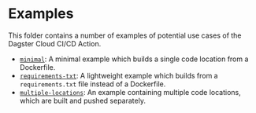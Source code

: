 # Examples

This folder contains a number of examples of potential use cases of the Dagster Cloud CI/CD Action.

- [`minimal`](./minimal): A minimal example which builds a single code location from a Dockerfile.
- [`requirements-txt`](./requirements-txt): A lightweight example which builds from a `requirements.txt`
file instead of a Dockerfile.
- [`multiple-locations`](./multiple-locations): An example containing multiple code locations,
which are built and pushed separately.